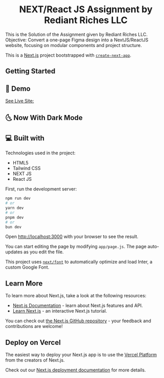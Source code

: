 <h1 align="center" id="title">NEXT/React JS Assignment by Rediant Riches LLC</h1>

<p id="description">This is the Solution of the Assignment given by Rediant Riches LLC. Objective: Convert a one-page Figma design into a NextJS/ReactJS website, focusing on modular components and project structure.</p>

This is a [Next.js](https://nextjs.org/) project bootstrapped with [`create-next-app`](https://github.com/vercel/next.js/tree/canary/packages/create-next-app).

## Getting Started

<h2>🚀 Demo</h2>

[See Live Site:](https://nextjs-raectjs-assignment.vercel.app/)

<h2>🌜 Now With Dark Mode</h2>

   
<h2>💻 Built with</h2>

Technologies used in the project:

*   HTML5
*   Tailwind CSS
*   NEXT JS
*   React JS

First, run the development server:

```bash
npm run dev
# or
yarn dev
# or
pnpm dev
# or
bun dev
```

Open [http://localhost:3000](http://localhost:3000) with your browser to see the result.

You can start editing the page by modifying `app/page.js`. The page auto-updates as you edit the file.

This project uses [`next/font`](https://nextjs.org/docs/basic-features/font-optimization) to automatically optimize and load Inter, a custom Google Font.

## Learn More

To learn more about Next.js, take a look at the following resources:

- [Next.js Documentation](https://nextjs.org/docs) - learn about Next.js features and API.
- [Learn Next.js](https://nextjs.org/learn) - an interactive Next.js tutorial.

You can check out [the Next.js GitHub repository](https://github.com/vercel/next.js/) - your feedback and contributions are welcome!

## Deploy on Vercel

The easiest way to deploy your Next.js app is to use the [Vercel Platform](https://vercel.com/new?utm_medium=default-template&filter=next.js&utm_source=create-next-app&utm_campaign=create-next-app-readme) from the creators of Next.js.

Check out our [Next.js deployment documentation](https://nextjs.org/docs/deployment) for more details.

